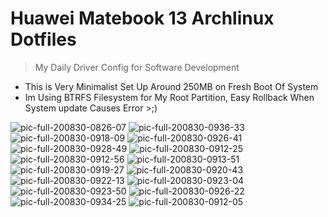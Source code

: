 # Huawei Matebook 13 Archlinux Dotfiles

> My Daily Driver Config for Software Development

- This is Very Minimalist Set Up Around 250MB on Fresh Boot Of System
- Im Using BTRFS Filesystem for My Root Partition, Easy Rollback When System update Causes Error >;)

![pic-full-200830-0826-07](https://user-images.githubusercontent.com/55337687/91648939-88dbe200-eaa0-11ea-9311-9976dd8c6fff.png)
![pic-full-200830-0936-33](https://user-images.githubusercontent.com/55337687/91649240-75327a80-eaa4-11ea-95d1-4b2821d2dcb7.png)
![pic-full-200830-0918-09](https://user-images.githubusercontent.com/55337687/91649251-811e3c80-eaa4-11ea-808a-e687ed9ac36b.png)
![pic-full-200830-0926-41](https://user-images.githubusercontent.com/55337687/91649243-79f72e80-eaa4-11ea-83f8-cd47ad6f45d6.png)
![pic-full-200830-0928-49](https://user-images.githubusercontent.com/55337687/91649242-782d6b00-eaa4-11ea-981a-9705dc29ef4b.png)
![pic-full-200830-0912-25](https://user-images.githubusercontent.com/55337687/91649254-84192d00-eaa4-11ea-99fc-b7cbc9614c76.png)
![pic-full-200830-0912-56](https://user-images.githubusercontent.com/55337687/91649253-82e80000-eaa4-11ea-9983-8eeb2e0da044.png)
![pic-full-200830-0913-51](https://user-images.githubusercontent.com/55337687/91649252-81b6d300-eaa4-11ea-8cb1-445234a3affe.png)
![pic-full-200830-0919-27](https://user-images.githubusercontent.com/55337687/91649250-7fed0f80-eaa4-11ea-9a20-0ba2b66e4135.png)
![pic-full-200830-0920-43](https://user-images.githubusercontent.com/55337687/91649249-7f547900-eaa4-11ea-9431-71c89d565a2b.png)
![pic-full-200830-0922-13](https://user-images.githubusercontent.com/55337687/91649248-7e234c00-eaa4-11ea-82e6-3d4129cb1adc.png)
![pic-full-200830-0923-04](https://user-images.githubusercontent.com/55337687/91649246-7d8ab580-eaa4-11ea-8b0e-f3f94ec68d1b.png)
![pic-full-200830-0923-50](https://user-images.githubusercontent.com/55337687/91649245-7c598880-eaa4-11ea-8053-8ccb0f4c9f22.png)
![pic-full-200830-0926-22](https://user-images.githubusercontent.com/55337687/91649244-7bc0f200-eaa4-11ea-863f-6a31f7e80030.png)
![pic-full-200830-0934-25](https://user-images.githubusercontent.com/55337687/91649241-7794d480-eaa4-11ea-8547-5b40857fe5e0.png)
![pic-full-200830-0912-05](https://user-images.githubusercontent.com/55337687/91649255-84b1c380-eaa4-11ea-8f5f-1d19c9772aa2.png)
















